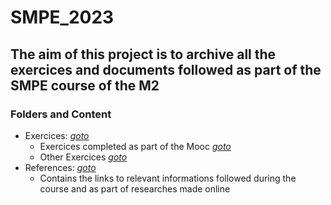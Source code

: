 # SMPE_2023

## The aim of this project is to archive all the exercices and documents followed as part of the SMPE course of the M2

### Folders and Content 
- Exercices: *[goto](https://github.com/GrJa23/SMPE_2023/tree/main/Exercises)*
    - Exercices completed as part of the Mooc *[goto](https://github.com/GrJa23/SMPE_2023/tree/main/Exercises/Exercises_Mooc)*
    - Other Exercices *[goto](https://github.com/GrJa23/SMPE_2023/tree/main/Exercises/Exercises_Others)*
- References: *[goto](https://github.com/GrJa23/SMPE_2023/tree/main/References)*
    - Contains the links to relevant informations followed during the course and as part of researches made online
     